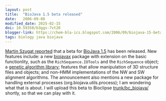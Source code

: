 ```yaml
---
layout: post
title:  "BioJava 1.5 beta released"
date:   2006-09-08
modified_date: 2025-02-15
doi: 10.59350/b3ggs-7vt20
blogger-link: https://chem-bla-ics.blogspot.com/2006/09/biojava-15-beta-released.html
tags: biology java biojava
---
```


[Martin Szugat reported](http://www.bioservices.net/2006/09/biojava-15-beta-released.html) that a beta for [BioJava 1.5](http://biojava.org/wiki/BioJava:Download)
has been released. New features include: a new [biojavax](http://www.biojava.org/docs/api15b/index.html) package with extension on the basic functionlity, such as
the `RichSequence.IOTools` and the `RichSequence` object; a [genetic algorithm library](http://biojava.org/wiki/BioJava:BioJavaXDocs#Genetic_Algorithms); features
that allow manipulation of 3D structure files and objects; and non-HMM implementations of the NW and SW alignment algorithms. The announcement also mentions a new
package for handling external processes (org.biojava.utils.process); I am wondering what that is about. I will upload this beta to Bioclipse
[trunk/bc_biojava/](http://svn.sourceforge.net/viewvc/bioclipse/trunk/bc_biojava/) shortly, so that we can play with it.
